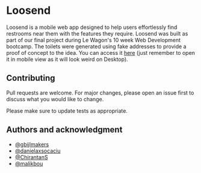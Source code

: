 # Loosend

Loosend is a mobile web app designed to help users effortlessly find restrooms near them with the features they require. Loosend was built as part of our final project during Le Wagon's 10 week Web Development bootcamp. The toilets were generated using fake addresses to provide a proof of concept to the idea. You can access it <a href="https://www.loosend.co/">here</a> (just remember to open it in mobile view as it will look weird on Desktop).


## Contributing

Pull requests are welcome. For major changes, please open an issue first
to discuss what you would like to change.

Please make sure to update tests as appropriate.

## Authors and acknowledgment

- <a href="https://github.com/gbijlmakers">@gbijlmakers</a>
- <a href="https://github.com/danielaxsocaciu">@danielaxsocaciu</a>
- <a href="https://github.com/ChirantanS">@ChirantanS</a>
- <a href="https://github.com/malikbou">@malikbou</a>
